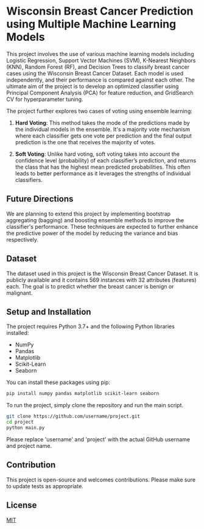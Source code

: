 # Wisconsin Breast Cancer Prediction using Multiple Machine Learning Models

This project involves the use of various machine learning models including Logistic Regression, Support Vector Machines (SVM), K-Nearest Neighbors (KNN), Random Forest (RF), and Decision Trees to classify breast cancer cases using the Wisconsin Breast Cancer Dataset. Each model is used independently, and their performance is compared against each other. The ultimate aim of the project is to develop an optimized classifier using Principal Component Analysis (PCA) for feature reduction, and GridSearch CV for hyperparameter tuning.

The project further explores two cases of voting using ensemble learning:

1. **Hard Voting**: This method takes the mode of the predictions made by the individual models in the ensemble. It's a majority vote mechanism where each classifier gets one vote per prediction and the final output prediction is the one that receives the majority of votes.

2. **Soft Voting**: Unlike hard voting, soft voting takes into account the confidence level (probability) of each classifier’s prediction, and returns the class that has the highest mean predicted probabilities. This often leads to better performance as it leverages the strengths of individual classifiers.

## Future Directions

We are planning to extend this project by implementing bootstrap aggregating (bagging) and boosting ensemble methods to improve the classifier's performance. These techniques are expected to further enhance the predictive power of the model by reducing the variance and bias respectively.

## Dataset

The dataset used in this project is the Wisconsin Breast Cancer Dataset. It is publicly available and it contains 569 instances with 32 attributes (features) each. The goal is to predict whether the breast cancer is benign or malignant.

## Setup and Installation

The project requires Python 3.7+ and the following Python libraries installed:

- NumPy
- Pandas
- Matplotlib
- Scikit-Learn
- Seaborn

You can install these packages using pip:

```bash
pip install numpy pandas matplotlib scikit-learn seaborn
```

To run the project, simply clone the repository and run the main script.

```bash
git clone https://github.com/username/project.git
cd project
python main.py
```

Please replace 'username' and 'project' with the actual GitHub username and project name.

## Contribution

This project is open-source and welcomes contributions. Please make sure to update tests as appropriate.

## License

[MIT](https://choosealicense.com/licenses/mit/)

